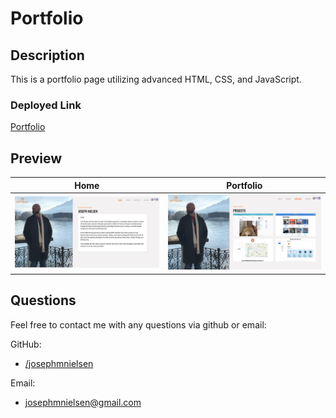 # Portfolio

## Description
This is a portfolio page utilizing advanced HTML, CSS, and JavaScript. 


### Deployed Link
[Portfolio](https://josephmnielsen.github.io/portfolio)

## Preview

Home                                         |  Portfolio
:-------------------------------------------:|:-------------------------------------------:
![alt screenshot](images/homeSs.png)  |  ![alt screenshot](images/portfolioSs.png)

## Questions

Feel free to contact me with any questions via github or email:

GitHub:  

- [/josephmnielsen](https://github.com/josephmnielsen)

Email: 

- [josephmnielsen@gmail.com](josephmnielsen@gmail.com)